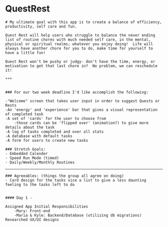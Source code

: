# QuestRest

    # My ultimate goal with this app is to create a balance of efficiency, productivity, self care and fun.

    Quest Rest will help users who struggle to balance the never ending list of routine chores with much needed self care, in the mental, physical or spiritual realms; whatever you enjoy doing!  Life will always have another chore for you to do, make time for yourself to have a little fun!

    Quest Rest won't be pushy or judgy- don't have the time, energy, or motivation to get that last chore in?  No problem, we can reschedule it!

    ***


    ### For our two week deadline I'd like accomplish the following:
    
    -"Welcome" screen that takes user input in order to suggest Quests or Rests
    -An 'energy' and 'experience' bar that gives a visual representation of completed task
    -A set of 'cards' for the user to choose from
        -those cards can be 'flipped over' (animation?) to give more details about the task
    -A log of tasks completed and over all stats
    -A database with default tasks
    -A form for users to create new tasks

    ### Stretch Goals:
    - Embedded Calender
    - Speed Run Mode (timed)
    - Daily/Weekly/Monthly Routines

***

    ### Agreeables: (things the group all agree on doing)
    - Card design for the tasks vice a list to give a less daunting feeling to the tasks left to do


    #### Day 1 - 

    Assigned App Initial Responsibilities
        -Mary: Front-end
        -Maria & Kyle: Backend/Database (utilizing db migrations)
    Researched UX/UI designs

  